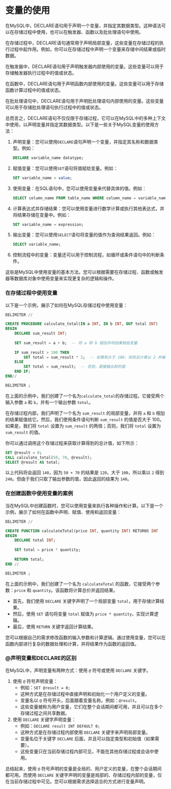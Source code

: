 # 变量的使用

在MySQL中，DECLARE语句用于声明一个变量，并指定其数据类型。这种语法可以在存储过程中使用，也可以在触发器、函数以及批处理语句中使用。

在存储过程中，DECLARE语句通常用于声明局部变量，这些变量在存储过程的执行过程中起作用。例如，你可以在存储过程中声明一个变量来存储中间结果或临时数据。

在触发器中，DECLARE语句用于声明触发器内部使用的变量。这些变量可以用于存储触发器执行过程中的值或状态。

在函数中，DECLARE语句用于声明函数内部使用的变量。这些变量可以用于存储函数计算过程中的值或状态。

在批处理语句中，DECLARE语句用于声明批处理语句内部使用的变量。这些变量可以用于存储批处理语句执行过程中的值或状态。

总而言之，DECLARE语句不仅仅限于存储过程，它可以在MySQL中的多种上下文中使用，以声明变量并指定其数据类型。以下是一些关于MySQL变量的使用方法：

1.  声明变量：您可以使用`DECLARE`语句声明一个变量，并指定其名称和数据类型。例如：

    ```sql
    DECLARE variable_name datatype;
    ```
2.  赋值变量：您可以使用`SET`语句将值赋给变量。例如：

    ```sql
    SET variable_name = value;
    ```
3.  使用变量：在SQL语句中，您可以使用变量来代替具体的值。例如：

    ```sql
    SELECT column_name FROM table_name WHERE column_name = variable_name;
    ```
4.  计算表达式并存储结果：您可以使用变量进行数学计算或执行其他表达式，并将结果存储在变量中。例如：

    ```sql
    SET variable_name = expression;
    ```
5.  输出变量：您可以使用`SELECT`语句将变量的值作为查询结果返回。例如：

    ```sql
    SELECT variable_name;
    ```
6. 控制流程中的变量：变量还可以用于控制流程，如循环或条件语句中的判断条件。

这些是MySQL中使用变量的基本方法。您可以根据需要在存储过程、函数或触发器等数据库对象中使用变量来实现更复杂的逻辑和操作。

### 在存储过程中使用变量

以下是一个示例，展示了如何在MySQL存储过程中使用变量：

```sql
DELIMITER //

CREATE PROCEDURE calculate_total(IN a INT, IN b INT, OUT total INT)
BEGIN
    DECLARE sum_result INT;
    
    SET sum_result = a + b;  -- 将 a 和 b 相加并将结果赋给变量
    
    IF sum_result > 100 THEN
        SET total = sum_result * 2;  -- 如果和大于 100，则将总计乘以 2 并输出
    ELSE
        SET total = sum_result;  -- 否则，直接输出和的值
    END IF;
END//

DELIMITER ;
```

在上面的示例中，我们创建了一个名为`calculate_total`的存储过程。它接受两个输入参数 `a` 和 `b`，并有一个输出参数 `total`。

在存储过程内部，我们声明了一个名为 `sum_result` 的局部变量，并将 `a` 和 `b` 相加的结果赋值给它。然后，我们使用条件语句判断 `sum_result` 的值是否大于 100。如果是，我们将 `total` 设置为 `sum_result` 的两倍；否则，我们将 `total` 设置为 `sum_result` 的值。

你可以通过调用这个存储过程来获取计算得到的总计值，如下所示：

```sql
SET @result = 0;
CALL calculate_total(50, 70, @result);
SELECT @result AS total;
```

以上代码将会返回 `140`，因为 `50 + 70` 的结果是 `120`，大于 `100`，所以乘以 `2` 得到 `240`。但由于我们只取了输出参数的值，因此返回的结果为 `140`。

### 在创建函数中使用变量的案例

当在MySQL中创建函数时，您可以使用变量来执行各种操作和计算。以下是一个示例，展示了如何在函数中声明、赋值、使用和返回变量：

```sql
DELIMITER //

CREATE FUNCTION calculateTotal(price INT, quantity INT) RETURNS INT
BEGIN
    DECLARE total INT;
    
    SET total = price * quantity;
    
    RETURN total;
END //

DELIMITER ;
```

在上面的示例中，我们创建了一个名为 `calculateTotal` 的函数，它接受两个参数：`price` 和 `quantity`。该函数将计算总价并返回结果。

* 首先，我们使用 `DECLARE` 关键字声明了一个局部变量 `total`，用于存储计算结果。
* 然后，使用 `SET` 语句将变量 `total` 赋值为 `price * quantity`，实现计算逻辑。
* 最后，使用 `RETURN` 关键字返回计算结果。

您可以根据自己的需求修改函数的输入参数和计算逻辑。通过使用变量，您可以在函数内部进行复杂的数据处理和计算，并将结果作为函数的返回值。

### @声明变量和DECLARE的区别

在MySQL中，声明变量有两种方式：使用 `@` 符号或使用 `DECLARE` 关键字。

1. 使用 `@` 符号声明变量：
   * 例如：`SET @result = 0;`
   * 这种方式是在存储过程中直接声明和初始化一个用户定义的变量。
   * 变量名以 `@` 符号开头，后面跟着变量名称。例如：`@result`。
   * 这些变量被称为用户变量，它们在整个会话期间都可用，并且可以在多个存储过程之间共享数据。
2. 使用 `DECLARE` 关键字声明变量：
   * 例如：`DECLARE result INT DEFAULT 0;`
   * 这种方式是在存储过程内部使用 `DECLARE` 关键字来声明局部变量。
   * 变量名位于关键字 `DECLARE` 后面，并且可以指定类型和初始值（如果需要）。
   * 这些变量只在当前存储过程内部可见，不能在其他存储过程或会话中使用。

总结起来，使用 `@` 符号声明的变量是全局的、用户定义的变量，在整个会话期间都可用。而使用 `DECLARE` 关键字声明的变量是局部的、存储过程内部的变量，仅在当前存储过程中可见。您可以根据需求选择适合的方式进行变量声明。

